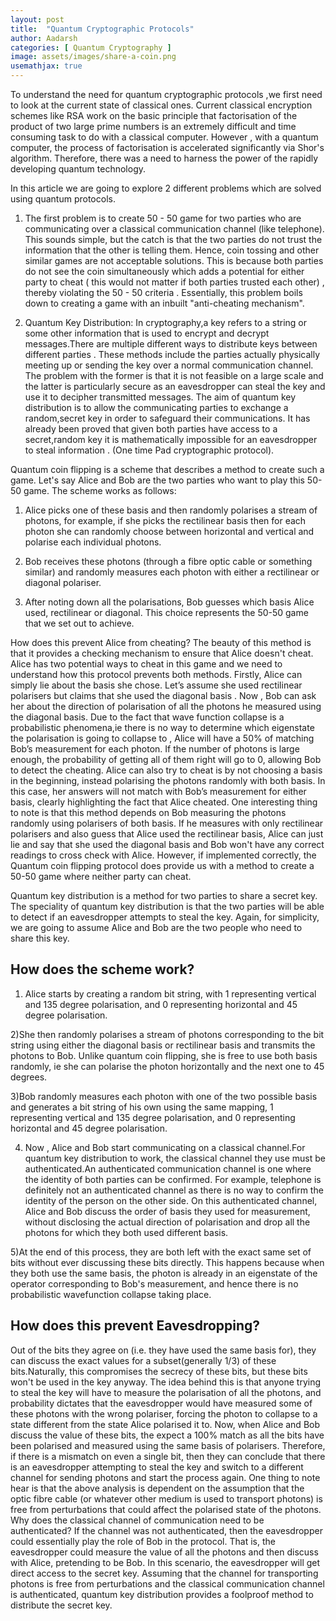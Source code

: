 ```yaml
---
layout: post
title:  "Quantum Cryptographic Protocols"
author: Aadarsh
categories: [ Quantum Cryptography ]
image: assets/images/share-a-coin.png
usemathjax: true
---
```



To understand the need for quantum cryptographic protocols ,we first need to look at the current state of classical ones. Current classical encryption schemes like RSA work on the basic principle that factorisation of the product of two large prime numbers is an extremely difficult and time consuming task to do with a classical computer. However , with a quantum computer, the process of factorisation is accelerated significantly via Shor's algorithm. Therefore, there was a need to harness the power of the rapidly developing quantum technology.

In this article we are going to explore 2 different problems which are solved using  quantum protocols. 

1) The first problem is to create 50 - 50 game for two parties who are communicating over a classical communication channel (like telephone). This sounds simple, but the catch is that the two parties do not trust the information that the other is telling them. Hence, coin tossing and other similar games are not acceptable solutions. This is because both parties do not see the coin simultaneously which adds a potential for either party to cheat ( this would not matter if both parties trusted each other) , thereby violating the 50 - 50 criteria . Essentially, this problem boils down to creating a game with an inbuilt "anti-cheating mechanism".

2) Quantum Key Distribution: In cryptography,a key refers to a string or some other information that is used to encrypt and decrypt messages.There are multiple different ways to distribute keys between different parties . These methods include the parties actually physically meeting up or sending the key over a normal communication channel. The problem with the former is that it is not feasible on a large scale and the latter is particularly secure as an eavesdropper can steal the key and use it to decipher transmitted messages. The aim of quantum key distribution is to allow the communicating parties to exchange a random,secret key in order to safeguard their communications. It has already been proved that given both parties have access to a secret,random key it is mathematically impossible for an eavesdropper to  steal information . (One time Pad cryptographic protocol).  

Quantum coin flipping is a scheme that describes a method to create such a game. Let's say Alice and Bob are the two parties who want to play this 50-50 game. The scheme works as follows:

1) Alice picks one of these basis and then randomly polarises a stream of photons, for example, if  she picks the rectilinear basis then for each photon she can randomly choose between horizontal and vertical and polarise each individual photons.

2) Bob receives these photons (through a fibre optic cable or something similar) and randomly measures each photon with either a rectilinear or diagonal polariser. 

3) After noting down all the polarisations, Bob guesses which basis Alice used, rectilinear or diagonal. This choice represents the 50-50 game that we set out to achieve.

How does this prevent Alice from cheating? The beauty of this method is that it provides a checking mechanism to ensure that Alice doesn't cheat.
Alice has two potential ways to cheat in this game and we need to understand how this protocol prevents both methods. Firstly, Alice can simply lie about the basis she chose. Let’s assume she used rectilinear polarisers but claims that she used the diagonal basis . Now , Bob can ask her about the direction of polarisation of all the photons he measured using the diagonal basis. Due to the fact that wave function collapse is a probabilistic phenomena,ie there is no way to determine which eigenstate the polarisation is going to collapse to , Alice will have a 50% of matching Bob’s measurement for each photon. If the number of photons is large enough, the probability of getting all of them right will go to 0, allowing Bob to detect the cheating.
Alice can also try to cheat is by not choosing a basis in the beginning, instead polarising the photons randomly with both basis. In this case,  her answers will not match with Bob’s measurement for either basis, clearly highlighting the fact that Alice cheated. 
One interesting thing to note is that this method depends on Bob measuring the photons randomly using polarisers of both basis. If he measures with only rectilinear polarisers and also guess that Alice used the rectilinear basis, Alice can just lie and say that she used the diagonal basis and Bob won't have any correct readings to cross check with Alice. However, if implemented correctly, the Quantum coin flipping protocol does provide us with a method to create a 50-50 game where neither party can cheat.


Quantum key distribution is a method for two parties to share a secret key. The speciality of quantum key distribution is that the two parties will be able to detect if an eavesdropper attempts to steal the key. Again, for simplicity, we are going to assume Alice and Bob are the two people who need to share this key.


## How does the scheme work?

1) Alice starts by creating a random bit string, with 1 representing vertical and 135 degree polarisation, and 0 representing horizontal and 45 degree polarisation.

2)She then randomly polarises a stream of photons corresponding to the bit string using either the diagonal basis or rectilinear basis and transmits the photons to Bob. Unlike quantum coin flipping, she is free to use both basis randomly, ie she can polarise the photon horizontally and the next one to 45 degrees.

3)Bob randomly measures each photon with one of the two possible basis and generates a bit string of his own using the same mapping, 1 representing vertical and 135 degree polarisation, and 0 representing horizontal and 45 degree polarisation.

4) Now , Alice and Bob start communicating on a classical channel.For quantum key distribution to work, the classical channel they use must be authenticated.An authenticated communication channel is one where the identity of both parties can be confirmed. For example, telephone is definitely not an authenticated channel as there is no way to confirm the identity of the person on the other side.  On this authenticated channel, Alice and Bob discuss the order of basis they used for measurement, without disclosing the actual direction of polarisation and drop all the photons for which they both used different basis.

5)At the end of this process, they are both left with the exact same set of bits without ever discussing these bits directly. This happens because when they both use the same basis, the photon is already in an eigenstate of the operator corresponding to Bob's measurement, and hence there is no probabilistic wavefunction collapse taking place.

## How does this prevent Eavesdropping?

Out of the bits they agree on (i.e. they have used the same basis for), they can discuss the exact values for a subset(generally 1/3) of these bits.Naturally, this compromises the secrecy of these bits, but these bits won't be used in the key anyway. The idea behind this is that anyone trying to steal the key will have to measure the polarisation of all the photons, and probability dictates that the eavesdropper would have measured some of these photons with the wrong polariser, forcing the photon to collapse to a state different from the state Alice polarised it to. Now, when Alice and Bob discuss the value of these bits, the expect a 100% match as all the bits have been polarised and measured using the same basis of polarisers. Therefore, if there is a mismatch on even a single bit, then they can conclude that there is an eavesdropper attempting to steal the key and switch to a different channel for sending photons and start the process again. One thing to note hear is that the above analysis is dependent on the assumption that the optic fibre cable (or whatever other medium is used to transport photons) is free from perturbations that could affect the polarised state of the photons.
Why does the classical channel of communication need to be authenticated? If the channel was not authenticated, then the eavesdropper could essentially play the role of Bob in the protocol. That is, the eavesdropper could measure the value of all the photons and then discuss with Alice, pretending to be Bob. In this scenario, the eavesdropper will get direct access to the secret key.
Assuming that the channel for transporting photons is free from perturbations and the classical communication channel is authenticated, quantum key distribution provides a foolproof method to distribute the secret key.

